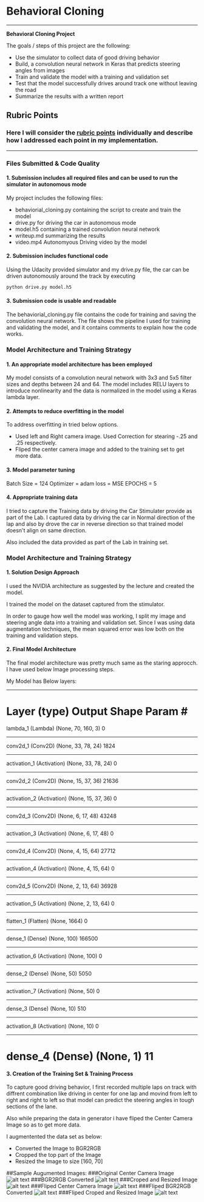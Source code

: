 # **Behavioral Cloning** 

---

**Behavioral Cloning Project**

The goals / steps of this project are the following:
* Use the simulator to collect data of good driving behavior
* Build, a convolution neural network in Keras that predicts steering angles from images
* Train and validate the model with a training and validation set
* Test that the model successfully drives around track one without leaving the road
* Summarize the results with a written report


[//]: # (Image References)

[image1]: ./writeImage/OriginalImage.png "Original Image"
[image2]: ./writeImage/org_bgr2rgb.png "BRG to RGB converted"
[image3]: ./writeImage/org_cropped_and_resized.png "Cropped and resized"
[image4]: ./writeImage/flipedImage.png "Flipped Image"
[image5]: ./writeImage/flip_bgr2rgd.png "Flipped BRG to RGB converted"
[image6]: ./writeImage/flipped_cropped_and_resized.png "Flipped Cropped and resized"
[image7]: ./writeImage/placeholder_small.png "Flipped Image"

## Rubric Points
### Here I will consider the [rubric points](https://review.udacity.com/#!/rubrics/432/view) individually and describe how I addressed each point in my implementation.  

---
### Files Submitted & Code Quality

#### 1. Submission includes all required files and can be used to run the simulator in autonomous mode

My project includes the following files:
* behaviorial_cloning.py containing the script to create and train the model
* drive.py for driving the car in autonomous mode
* model.h5 containing a trained convolution neural network 
* writeup.md summarizing the results
* video.mp4 Autonomyous Driving video by the model 

#### 2. Submission includes functional code
Using the Udacity provided simulator and my drive.py file, the car can be driven autonomously around the track by executing 
```sh
python drive.py model.h5
```

#### 3. Submission code is usable and readable

The behaviorial_cloning.py file contains the code for training and saving the convolution neural network. The file shows the pipeline I used for training and validating the model, and it contains comments to explain how the code works.

### Model Architecture and Training Strategy

#### 1. An appropriate model architecture has been employed

My model consists of a convolution neural network with 3x3 and 5x5 filter sizes and depths between 24 and 64. The model includes RELU layers to introduce nonlinearity and the data is normalized in the model using a Keras lambda layer.

#### 2. Attempts to reduce overfitting in the model

To address overfitting in tried below options.
* Used left and Right camera image. Used Correction for stearing -.25 and .25 respectively.
* Fliped the center camera image and added to the training set to get more data.

#### 3. Model parameter tuning

Batch Size = 124
Optimizer = adam
loss = MSE
EPOCHS = 5

#### 4. Appropriate training data
 
I tried to capture the Training data by driving the Car Stimulater provide as part of the  Lab.
I captured data by driving the car in Normal direction of the lap and also by drove the car in reverse direction so that trained model doesn't  align on same direction.

Also included the data provided as part of the Lab in training set.

### Model Architecture and Training Strategy

#### 1. Solution Design Approach

I used the NVIDIA architecture as suggested by the lecture and created the model.

I trained the model on the dataset captured from the stimulator.

In order to gauge how well the model was working, I split my image and steering angle data into a training and validation set. Since I was using data augmentation techniques, the mean squared error was low both on the training and validation steps.

#### 2. Final Model Architecture

The final model architecture was pretty much same as the staring approcch. I have used below Image processing steps.

My Model has Below layers:

_________________________________________________________________
Layer (type)                 Output Shape              Param #   
=================================================================
lambda_1 (Lambda)            (None, 70, 160, 3)        0         
_________________________________________________________________
conv2d_1 (Conv2D)            (None, 33, 78, 24)        1824      
_________________________________________________________________
activation_1 (Activation)    (None, 33, 78, 24)        0         
_________________________________________________________________
conv2d_2 (Conv2D)            (None, 15, 37, 36)        21636     
_________________________________________________________________
activation_2 (Activation)    (None, 15, 37, 36)        0         
_________________________________________________________________
conv2d_3 (Conv2D)            (None, 6, 17, 48)         43248     
_________________________________________________________________
activation_3 (Activation)    (None, 6, 17, 48)         0         
_________________________________________________________________
conv2d_4 (Conv2D)            (None, 4, 15, 64)         27712     
_________________________________________________________________
activation_4 (Activation)    (None, 4, 15, 64)         0         
_________________________________________________________________
conv2d_5 (Conv2D)            (None, 2, 13, 64)         36928     
_________________________________________________________________
activation_5 (Activation)    (None, 2, 13, 64)         0         
_________________________________________________________________
flatten_1 (Flatten)          (None, 1664)              0         
_________________________________________________________________
dense_1 (Dense)              (None, 100)               166500    
_________________________________________________________________
activation_6 (Activation)    (None, 100)               0         
_________________________________________________________________
dense_2 (Dense)              (None, 50)                5050      
_________________________________________________________________
activation_7 (Activation)    (None, 50)                0         
_________________________________________________________________
dense_3 (Dense)              (None, 10)                510       
_________________________________________________________________
activation_8 (Activation)    (None, 10)                0         
_________________________________________________________________
dense_4 (Dense)              (None, 1)                 11        
=================================================================

#### 3. Creation of the Training Set & Training Process

To capture good driving behavior, I first recorded multiple laps on track with diffrent combination like driving in center for one lap and movind from left to right and right to left so that model can predict the steering angles in tough sections of the lane.

Also while preparing the data in generator i have fliped the Center Camera Image so as to get more data.

I  augmentented the data set as below:
 * Converted the Image to BGR2RGB
 * Cropped the top part of the Image
 * Resized the Image to size [160, 70]

##Sample Augumented Images:
###Original Center Camera Image
![alt text][image1]
###BGR2RGB Converted
![alt text][image2]
###Croped and Resized Image
![alt text][image3]
###Fliped Center Camera Image
![alt text][image4]
###Fliped BGR2RGB Converted 
![alt text][image5]
###Fliped Croped and Resized Image
![alt text][image6]



